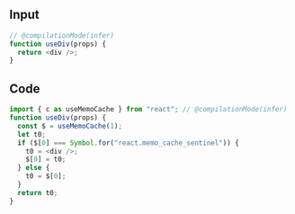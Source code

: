 
## Input

```javascript
// @compilationMode(infer)
function useDiv(props) {
  return <div />;
}

```

## Code

```javascript
import { c as useMemoCache } from "react"; // @compilationMode(infer)
function useDiv(props) {
  const $ = useMemoCache(1);
  let t0;
  if ($[0] === Symbol.for("react.memo_cache_sentinel")) {
    t0 = <div />;
    $[0] = t0;
  } else {
    t0 = $[0];
  }
  return t0;
}

```
      